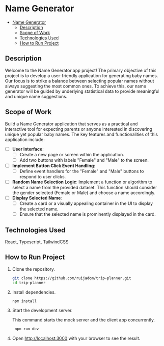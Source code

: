 # Name Generator

- [Name Generator](#name-generator)
  - [Description](#description)
  - [Scope of Work](#scope-of-work)
  - [Technologies Used](#technologies-used)
  - [How to Run Project](#how-to-run-project)


## Description

Welcome to the Name Generator app project! The primary objective of this project is to develop a user-friendly application for generating baby names. Our focus is to strike a balance between selecting popular names without always suggesting the most common ones. To achieve this, our name generator will be guided by underlying statistical data to provide meaningful and unique name suggestions.

## Scope of Work

Build a Name Generator application that serves as a practical and interactive tool for expecting parents or anyone interested in discovering unique yet popular baby names. The key features and functionalities of this application include:

- [ ] **User Interface**:  
  - [ ] Create a new page or screen within the application.
  - [ ] Add two buttons with labels "Female" and "Male" to the screen.
- [ ] **Implement Button Click Event Handling**: 
  - [ ] Define event handlers for the "Female" and "Male" buttons to respond to user clicks.
- [ ] **Random Name Selection Logic**: Implement a function or algorithm to select a name from the provided dataset. This function should consider the gender selected (Female or Male) and choose a name accordingly.
- [ ] **Display Selected Name**: 
  - [ ] Create a card or a visually appealing container in the UI to display the selected name.
  - [ ] Ensure that the selected name is prominently displayed in the card.

## Technologies Used

  React, Typescript, TailwindCSS

## How to Run Project

1. Clone the repository.
   ```bash
   git clone https://github.com/ruijadom/trip-planner.git
   cd trip-planner

2. Install dependencies.
   ```bash
   npm install
   ```

3. Start the development server.

    This command starts the mock server and the client app concurrently.


   ```bash
    npm run dev
    ```
4. Open [http://localhost:3000](http://localhost:3000) with your browser to see the result.
